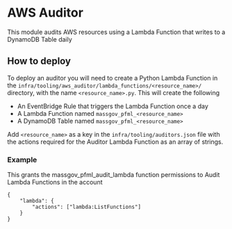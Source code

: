 # AWS Auditor

This module audits AWS resources using a Lambda Function that writes
to a DynamoDB Table daily

## How to deploy

To deploy an auditor you will need to create a Python Lambda Function in the `infra/tooling/aws_auditor/lambda_functions/<resource_name>/` directory, with the name `<resource_name>.py`.
This will create the following

- An EventBridge Rule that triggers the Lambda Function once a day
- A Lambda Function named `massgov_pfml_<resource_name>`
- A DynamoDB Table named `massgov_pfml_<resource_name>`

Add `<resource_name>` as a key in the `infra/tooling/auditors.json` file with the actions required for the Auditor Lambda Function as an array of strings.

### Example
This grants the massgov_pfml_audit_lambda function permissions
to Audit Lambda Functions in the account

```
{
    "lambda": {
        "actions": ["lambda:ListFunctions"]
    }
}
```

